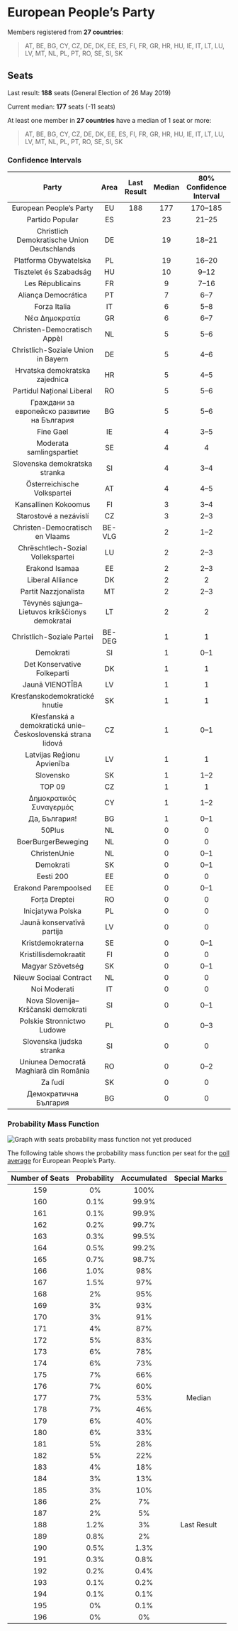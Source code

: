 # European People’s Party

Members registered from **27 countries**:

> AT, BE, BG, CY, CZ, DE, DK, EE, ES, FI, FR, GR, HR, HU, IE, IT, LT, LU, LV, MT, NL, PL, PT, RO, SE, SI, SK

## Seats

Last result: **188** seats (General Election of 26 May 2019)

Current median: **177** seats (-11 seats)

At least one member in **27 countries** have a median of 1 seat or more:

> AT, BE, BG, CY, CZ, DE, DK, EE, ES, FI, FR, GR, HR, HU, IE, IT, LT, LU, LV, MT, NL, PL, PT, RO, SE, SI, SK

### Confidence Intervals

| Party | Area | Last Result | Median | 80% Confidence Interval | 90% Confidence Interval | 95% Confidence Interval | 99% Confidence Interval |
|:-----:|:----:|:-----------:|:------:|:-----------------------:|:-----------------------:|:-----------------------:|:-----------------------:|
| European People’s Party | EU | 188 | 177 | 170–185 | 168–186 | 166–188 | 163–191 |
| Partido Popular | ES | | 23 | 21–25 | 17–26 | 16–26 | 16–27 |
| Christlich Demokratische Union Deutschlands | DE | | 19 | 18–21 | 17–22 | 17–23 | 16–23 |
| Platforma Obywatelska | PL | | 19 | 16–20 | 16–20 | 15–21 | 15–22 |
| Tisztelet és Szabadság | HU | | 10 | 9–12 | 8–12 | 8–13 | 8–13 |
| Les Républicains | FR | | 9 | 7–16 | 6–16 | 6–17 | 6–17 |
| Aliança Democrática | PT | | 7 | 6–7 | 6–7 | 5–8 | 5–8 |
| Forza Italia | IT | | 6 | 5–8 | 4–8 | 4–9 | 4–10 |
| Νέα Δημοκρατία | GR | | 6 | 6–7 | 6–8 | 5–8 | 5–8 |
| Christen-Democratisch Appèl | NL | | 5 | 5–6 | 5–6 | 5–6 | 5–7 |
| Christlich-Soziale Union in Bayern | DE | | 5 | 4–6 | 4–6 | 4–7 | 4–7 |
| Hrvatska demokratska zajednica | HR | | 5 | 4–5 | 4–5 | 4–5 | 4–5 |
| Partidul Național Liberal | RO | | 5 | 5–6 | 4–6 | 4–7 | 4–7 |
| Граждани за европейско развитие на България | BG | | 5 | 5–6 | 5–6 | 5–6 | 4–6 |
| Fine Gael | IE | | 4 | 3–5 | 3–5 | 3–5 | 3–5 |
| Moderata samlingspartiet | SE | | 4 | 4 | 4–5 | 4–5 | 3–5 |
| Slovenska demokratska stranka | SI | | 4 | 3–4 | 3–5 | 3–5 | 3–5 |
| Österreichische Volkspartei | AT | | 4 | 4–5 | 4–5 | 4–5 | 3–5 |
| Kansallinen Kokoomus | FI | | 3 | 3–4 | 3–4 | 3–4 | 3–4 |
| Starostové a nezávislí | CZ | | 3 | 2–3 | 2–3 | 2–3 | 2–4 |
| Christen-Democratisch en Vlaams | BE-VLG | | 2 | 1–2 | 1–2 | 1–2 | 1–2 |
| Chrëschtlech-Sozial Vollekspartei | LU | | 2 | 2–3 | 2–3 | 2–3 | 2–3 |
| Erakond Isamaa | EE | | 2 | 2–3 | 2–3 | 2–3 | 2–3 |
| Liberal Alliance | DK | | 2 | 2 | 2 | 2–3 | 2–3 |
| Partit Nazzjonalista | MT | | 2 | 2–3 | 2–3 | 2–3 | 2–3 |
| Tėvynės sąjunga–Lietuvos krikščionys demokratai | LT | | 2 | 2 | 2–3 | 2–3 | 2–3 |
| Christlich-Soziale Partei | BE-DEG | | 1 | 1 | 1 | 1 | 1 |
| Demokrati | SI | | 1 | 0–1 | 0–1 | 0–1 | 0–1 |
| Det Konservative Folkeparti | DK | | 1 | 1 | 1 | 1 | 1 |
| Jaunā VIENOTĪBA | LV | | 1 | 1 | 1 | 1 | 1–2 |
| Kresťanskodemokratické hnutie | SK | | 1 | 1 | 0–1 | 0–2 | 0–2 |
| Křesťanská a demokratická unie–Československá strana lidová | CZ | | 1 | 0–1 | 0–2 | 0–2 | 0–2 |
| Latvijas Reģionu Apvienība | LV | | 1 | 1 | 1 | 1 | 1 |
| Slovensko | SK | | 1 | 1–2 | 1–2 | 1–2 | 1–2 |
| TOP 09 | CZ | | 1 | 1 | 0–1 | 0–1 | 0–2 |
| Δημοκρατικός Συναγερμός | CY | | 1 | 1–2 | 1–2 | 1–2 | 1–2 |
| Да, България! | BG | | 1 | 0–1 | 0–1 | 0–1 | 0–1 |
| 50Plus | NL | | 0 | 0 | 0 | 0 | 0 |
| BoerBurgerBeweging | NL | | 0 | 0 | 0 | 0 | 0–1 |
| ChristenUnie | NL | | 0 | 0–1 | 0–1 | 0–1 | 0–1 |
| Demokrati | SK | | 0 | 0–1 | 0–1 | 0–1 | 0–1 |
| Eesti 200 | EE | | 0 | 0 | 0 | 0 | 0 |
| Erakond Parempoolsed | EE | | 0 | 0–1 | 0–1 | 0–1 | 0–1 |
| Forța Dreptei | RO | | 0 | 0 | 0 | 0 | 0 |
| Inicjatywa Polska | PL | | 0 | 0 | 0 | 0 | 0–1 |
| Jaunā konservatīvā partija | LV | | 0 | 0 | 0 | 0 | 0 |
| Kristdemokraterna | SE | | 0 | 0–1 | 0–1 | 0–1 | 0–1 |
| Kristillisdemokraatit | FI | | 0 | 0 | 0 | 0 | 0–1 |
| Magyar Szövetség | SK | | 0 | 0–1 | 0–1 | 0–1 | 0–1 |
| Nieuw Sociaal Contract | NL | | 0 | 0 | 0 | 0 | 0 |
| Noi Moderati | IT | | 0 | 0 | 0 | 0 | 0 |
| Nova Slovenija–Krščanski demokrati | SI | | 0 | 0–1 | 0–1 | 0–1 | 0–1 |
| Polskie Stronnictwo Ludowe | PL | | 0 | 0–3 | 0–4 | 0–4 | 0–4 |
| Slovenska ljudska stranka | SI | | 0 | 0 | 0 | 0 | 0 |
| Uniunea Democrată Maghiară din România | RO | | 0 | 0–2 | 0–2 | 0–2 | 0–2 |
| Za ľudí | SK | | 0 | 0 | 0 | 0 | 0 |
| Демократична България | BG | | 0 | 0 | 0–1 | 0–1 | 0–1 |

### Probability Mass Function

![Graph with seats probability mass function not yet produced](average-2025-09-30-seats-pmf-europeanpeople’sparty.png "Seats Probability Mass Function")

The following table shows the probability mass function per seat for the [poll average](average-2025-09-30.html) for European People’s Party.

| Number of Seats | Probability | Accumulated | Special Marks |
|:---------------:|:-----------:|:-----------:|:-------------:|
| 159 | 0% | 100% |  |
| 160 | 0.1% | 99.9% |  |
| 161 | 0.1% | 99.9% |  |
| 162 | 0.2% | 99.7% |  |
| 163 | 0.3% | 99.5% |  |
| 164 | 0.5% | 99.2% |  |
| 165 | 0.7% | 98.7% |  |
| 166 | 1.0% | 98% |  |
| 167 | 1.5% | 97% |  |
| 168 | 2% | 95% |  |
| 169 | 3% | 93% |  |
| 170 | 3% | 91% |  |
| 171 | 4% | 87% |  |
| 172 | 5% | 83% |  |
| 173 | 6% | 78% |  |
| 174 | 6% | 73% |  |
| 175 | 7% | 66% |  |
| 176 | 7% | 60% |  |
| 177 | 7% | 53% | Median |
| 178 | 7% | 46% |  |
| 179 | 6% | 40% |  |
| 180 | 6% | 33% |  |
| 181 | 5% | 28% |  |
| 182 | 5% | 22% |  |
| 183 | 4% | 18% |  |
| 184 | 3% | 13% |  |
| 185 | 3% | 10% |  |
| 186 | 2% | 7% |  |
| 187 | 2% | 5% |  |
| 188 | 1.2% | 3% | Last Result |
| 189 | 0.8% | 2% |  |
| 190 | 0.5% | 1.3% |  |
| 191 | 0.3% | 0.8% |  |
| 192 | 0.2% | 0.4% |  |
| 193 | 0.1% | 0.2% |  |
| 194 | 0.1% | 0.1% |  |
| 195 | 0% | 0.1% |  |
| 196 | 0% | 0% |  |


